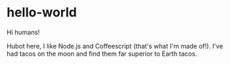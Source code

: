 # hello-world

Hi humans! 

Hubot here, I like Node.js and Coffeescript (that's what I'm made of!).
I've had tacos on the moon and find them far superior to Earth tacos.

